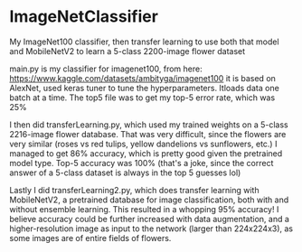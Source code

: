 # ImageNetClassifier
My ImageNet100 classifier, then transfer learning to use both that model and MobileNetV2 to learn a 5-class 2200-image flower dataset

main.py is my classifier for imagenet100, from here: https://www.kaggle.com/datasets/ambityga/imagenet100
it is based on AlexNet, used keras tuner to tune the hyperparameters. Itloads data one batch at a time.
The top5 file was to get my top-5 error rate, which was 25%

I then did transferLearning.py, which used my trained weights on a 5-class 2216-image flower database. That was very difficult, since the flowers are very similar (roses vs red tulips, yellow dandelions vs sunflowers, etc.)
I managed to get 86% accuracy, which is pretty good given the pretrained model type.
Top-5 accuracy was 100% (that's a joke, since the correct answer of a 5-class dataset is always in the top 5 guesses lol)

Lastly I did transferLearning2.py, which does transfer learning with MobileNetV2, a pretrained database for image classification, both with and without ensemble learning. This resulted in a whopping 95% accuracy!
I believe accuracy could be further increased with data augmentation, and a higher-resolution image as input to the network (larger than 224x224x3), as some images are of entire fields of flowers.
